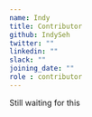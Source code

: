 ```yaml
---
name: Indy
title: Contributor
github: IndySeh
twitter: ""
linkedin: ""
slack: ""
joining_date: ""
role : contributor
---
```


Still waiting for this

